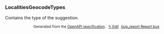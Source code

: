 <!--- This is a generated file, do not edit! -->
<!--- [START woosmap_http_schema_localitiesgeocodetypes] -->
<h3 class="schema-object" id="LocalitiesGeocodeTypes">LocalitiesGeocodeTypes</h3>

Contains the type of the suggestion.

<p style="text-align: right; font-size: smaller;">Generated from the <a data-label="openapi-github" href="https://github.com/woosmap/openapi-specification" title="Woosmap OpenAPI Specification" class="external">OpenAPI specification</a>.
<a data-label="openapi-github-woosmap-http-schema-localitiesgeocodetypes" data-action="edit" style="margin-left: 5px;" href="https://github.com/woosmap/openapi-specification/blob/main/specification/schemas/LocalitiesGeocodeTypes.yml" title="Edit on GitHub">✎ Edit</a>
<a data-label="openapi-github-woosmap-http-schema-localitiesgeocodetypes" data-action="bug" style="margin-left: 5px;" href="https://github.com/woosmap/openapi-specification/issues/new?assignees=&labels=type%3A+bug%2C+triage+me&template=bug_report.md&title=[schemas] Bug - LocalitiesGeocodeTypes" title="File bug for schemas on GitHub"><span class="material-icons">bug_report</span> Report bug</a>
</p>

<!--- [END woosmap_http_schema_localitiesgeocodetypes] -->
